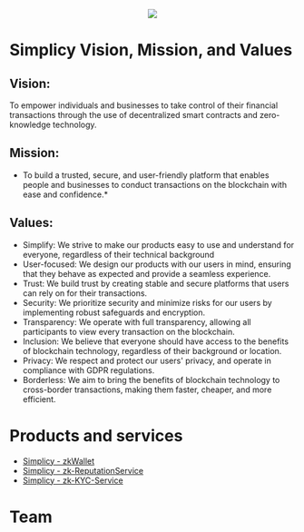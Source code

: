 <p align="center"><img src="width="280px""</p>

# Simplicy Vision, Mission, and Values
## **Vision:**

To empower individuals and businesses to take control of their financial transactions through the use of decentralized smart contracts and zero-knowledge technology.

## **Mission:** 
* To build a trusted, secure, and user-friendly platform that enables people and businesses to conduct transactions on the blockchain with ease and confidence.*

## **Values:**
- Simplify: We strive to make our products easy to use and understand for everyone, regardless of their technical background
- User-focused: We design our products with our users in mind, ensuring that they behave as expected and provide a seamless experience.
- Trust: We build trust by creating stable and secure platforms that users can rely on for their transactions.
- Security: We prioritize security and minimize risks for our users by implementing robust safeguards and encryption.
- Transparency: We operate with full transparency, allowing all participants to view every transaction on the blockchain.
- Inclusion: We believe that everyone should have access to the benefits of blockchain technology, regardless of their background or location.
- Privacy: We respect and protect our users' privacy, and operate in compliance with GDPR regulations.
- Borderless: We aim to bring the benefits of blockchain technology to cross-border transactions, making them faster, cheaper, and more efficient.


# Products and services
- [Simplicy - zkWallet](zkWallet.md)
- [Simplicy - zk-ReputationService](zk-ReputationService.MD)
- [Simplicy - zk-KYC-Service](zk-KYC-Service.MD)

# Team

